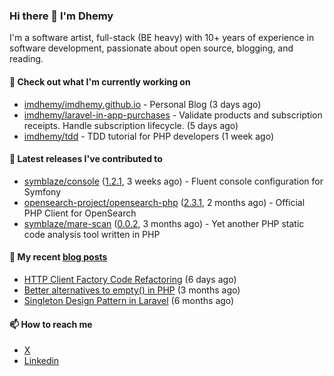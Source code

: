 ### Hi there 👋 I'm Dhemy

I'm a software artist, full-stack (BE heavy) with 10+ years of experience in software development,
passionate about open source, blogging, and reading.

#### 👷 Check out what I'm currently working on

- [imdhemy/imdhemy.github.io](https://github.com/imdhemy/imdhemy.github.io) - Personal Blog (3 days ago)
- [imdhemy/laravel-in-app-purchases](https://github.com/imdhemy/laravel-in-app-purchases) - Validate products and subscription receipts. Handle subscription lifecycle. (5 days ago)
- [imdhemy/tdd](https://github.com/imdhemy/tdd) - TDD tutorial for PHP developers (1 week ago)

#### 🔭 Latest releases I've contributed to

- [symblaze/console](https://github.com/symblaze/console) ([1.2.1](https://github.com/symblaze/console/releases/tag/1.2.1), 3 weeks ago) - Fluent console configuration for Symfony
- [opensearch-project/opensearch-php](https://github.com/opensearch-project/opensearch-php) ([2.3.1](https://github.com/opensearch-project/opensearch-php/releases/tag/2.3.1), 2 months ago) - Official PHP Client for OpenSearch
- [symblaze/mare-scan](https://github.com/symblaze/mare-scan) ([0.0.2](https://github.com/symblaze/mare-scan/releases/tag/0.0.2), 3 months ago) - Yet another PHP static code analysis tool written in PHP

#### 📜 My recent [blog posts](https://imdhemy.com/)

- [HTTP Client Factory Code Refactoring](https://imdhemy.com/blog/dev-log/http-client-factory-code-refactoring.html/) (6 days ago)
- [Better alternatives to empty() in PHP](https://imdhemy.com/blog/php/better-alternatives-to-empty-in-php.html/) (3 months ago)
- [Singleton Design Pattern in Laravel](https://imdhemy.com/blog/php/singleton-design-pattern-in-laravel.html/) (6 months ago)

#### 📫 How to reach me

- [X](https://twitter.com/imdhemy)
- [Linkedin](https://linkedin.com/in/imdhemy)

